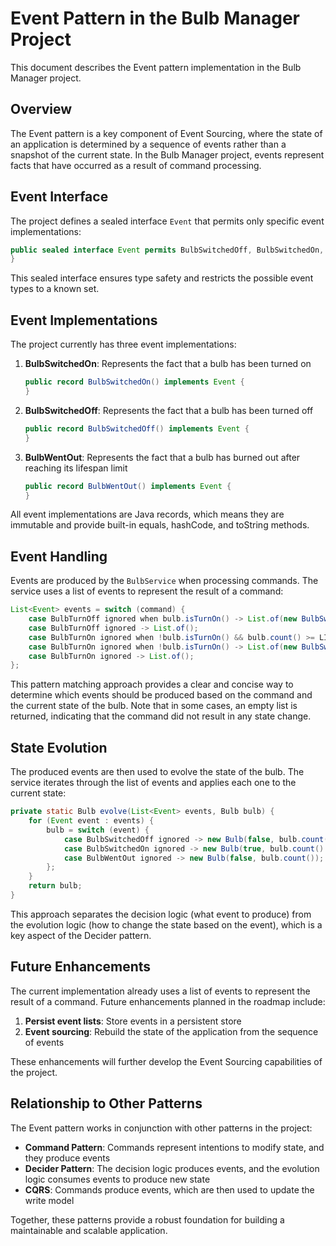 # Event Pattern in the Bulb Manager Project

This document describes the Event pattern implementation in the Bulb Manager project.

## Overview

The Event pattern is a key component of Event Sourcing, where the state of an application is determined by a sequence of events rather than a snapshot of the current state. In the Bulb Manager project, events represent facts that have occurred as a result of command processing.

## Event Interface

The project defines a sealed interface `Event` that permits only specific event implementations:

```java
public sealed interface Event permits BulbSwitchedOff, BulbSwitchedOn, BulbWentOut {
}
```

This sealed interface ensures type safety and restricts the possible event types to a known set.

## Event Implementations

The project currently has three event implementations:

1. **BulbSwitchedOn**: Represents the fact that a bulb has been turned on
   ```java
   public record BulbSwitchedOn() implements Event {
   }
   ```

2. **BulbSwitchedOff**: Represents the fact that a bulb has been turned off
   ```java
   public record BulbSwitchedOff() implements Event {
   }
   ```

3. **BulbWentOut**: Represents the fact that a bulb has burned out after reaching its lifespan limit
   ```java
   public record BulbWentOut() implements Event {
   }
   ```

All event implementations are Java records, which means they are immutable and provide built-in equals, hashCode, and toString methods.

## Event Handling

Events are produced by the `BulbService` when processing commands. The service uses a list of events to represent the result of a command:

```java
List<Event> events = switch (command) {
    case BulbTurnOff ignored when bulb.isTurnOn() -> List.of(new BulbSwitchedOff());
    case BulbTurnOff ignored -> List.of();
    case BulbTurnOn ignored when !bulb.isTurnOn() && bulb.count() >= LIMIT -> List.of(new BulbWentOut());
    case BulbTurnOn ignored when !bulb.isTurnOn() -> List.of(new BulbSwitchedOn());
    case BulbTurnOn ignored -> List.of();
};
```

This pattern matching approach provides a clear and concise way to determine which events should be produced based on the command and the current state of the bulb. Note that in some cases, an empty list is returned, indicating that the command did not result in any state change.

## State Evolution

The produced events are then used to evolve the state of the bulb. The service iterates through the list of events and applies each one to the current state:

```java
private static Bulb evolve(List<Event> events, Bulb bulb) {
    for (Event event : events) {
        bulb = switch (event) {
            case BulbSwitchedOff ignored -> new Bulb(false, bulb.count());
            case BulbSwitchedOn ignored -> new Bulb(true, bulb.count() + 1);
            case BulbWentOut ignored -> new Bulb(false, bulb.count());
        };
    }
    return bulb;
}
```

This approach separates the decision logic (what event to produce) from the evolution logic (how to change the state based on the event), which is a key aspect of the Decider pattern.

## Future Enhancements

The current implementation already uses a list of events to represent the result of a command. Future enhancements planned in the roadmap include:

1. **Persist event lists**: Store events in a persistent store
2. **Event sourcing**: Rebuild the state of the application from the sequence of events

These enhancements will further develop the Event Sourcing capabilities of the project.

## Relationship to Other Patterns

The Event pattern works in conjunction with other patterns in the project:

- **Command Pattern**: Commands represent intentions to modify state, and they produce events
- **Decider Pattern**: The decision logic produces events, and the evolution logic consumes events to produce new state
- **CQRS**: Commands produce events, which are then used to update the write model

Together, these patterns provide a robust foundation for building a maintainable and scalable application.
